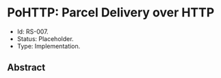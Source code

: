 # PoHTTP: Parcel Delivery over HTTP

- Id: RS-007.
- Status: Placeholder.
- Type: Implementation.

## Abstract
